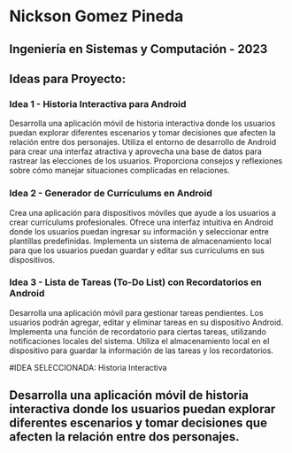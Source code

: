 # Nickson Gomez Pineda
## Ingeniería en Sistemas y Computación - 2023

## Ideas para Proyecto:

### Idea 1 - Historia Interactiva para Android
Desarrolla una aplicación móvil de historia interactiva donde los usuarios puedan explorar diferentes escenarios y tomar decisiones que afecten la relación entre dos personajes. Utiliza el entorno de desarrollo de Android para crear una interfaz atractiva y aprovecha una base de datos para rastrear las elecciones de los usuarios. Proporciona consejos y reflexiones sobre cómo manejar situaciones complicadas en relaciones.

### Idea 2 - Generador de Currículums en Android
Crea una aplicación para dispositivos móviles que ayude a los usuarios a crear currículums profesionales. Ofrece una interfaz intuitiva en Android donde los usuarios puedan ingresar su información y seleccionar entre plantillas predefinidas. Implementa un sistema de almacenamiento local para que los usuarios puedan guardar y editar sus currículums en sus dispositivos.

### Idea 3 - Lista de Tareas (To-Do List) con Recordatorios en Android
Desarrolla una aplicación móvil para gestionar tareas pendientes. Los usuarios podrán agregar, editar y eliminar tareas en su dispositivo Android. Implementa una función de recordatorio para ciertas tareas, utilizando notificaciones locales del sistema. Utiliza el almacenamiento local en el dispositivo para guardar la información de las tareas y los recordatorios.


#IDEA SELECCIONADA: Historia Interactiva
## Desarrolla una aplicación móvil de historia interactiva donde los usuarios puedan explorar diferentes escenarios y tomar decisiones que afecten la relación entre dos personajes. 
